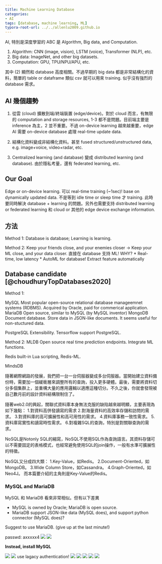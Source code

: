 ```yaml
---
title: Machine Learning Database
categories:
- AI
tags: [database, machine learning, ML]
typora-root-url: ../../allenlu2009.github.io
---
```


AI, 特別是深度學習的 ABC 是 Algorithm, Big data, and Computation.  
1. Algorithm: CNN (image, vision), LSTM (voice), Transformer (NLP), etc.
2. Big data: ImageNet, and other big datasets.
3. Computation: GPU, TPU/NPU/APU, etc.

其中 (2) 顯然和 database 高度相關。不過早期的 big data 都是非常結構化的資料，簡單的 table or dataframe 類似 csv 就可以用來 training. 似乎沒有強烈的 database 需求。

## AI 幾個趨勢
1. 從雲 (cloud) 擴散到端/終端裝置 (edge/device)。對於 cloud 而言，有無限的 computation and storage resources, 1-3 都不是問題。目前端主要是 inference 為主，2 並不重要。不過 on-device learning 越來越重要，edge AI 需要 on-device database 處理 real-time update data.

2. 結構化資料變成非結構化資料。甚至 fused structured/unstructured data, e.g. image+voice, video+radar, etc.

3. Centralized learning (and database) 變成 distributed learning (and database).  由於隱私考量，還有 federated learning, etc. 

## Our Goal
Edge or on-device learning.  可以 real-time training (~1sec)! base on dynamically updated data.  不是等到 idle time or sleep time 才 training.  此時要同時解決 database + learning 的問題。另外也需要支持 distributed learning or federated learning 和 cloud or 其他的 edge device exchange information.

## 方法
Method 1: Database is database;  Learning is learning.

Method 2: Keep your friends close, and your enemies closer -> Keep your ML close, and your data closer. 直接在 database 支持 ML!
WHY?
    * Real-time, low latency
    * AutoML for database!  Extract feature automatically

## Database candidate [@choudhuryTopDatabases2020]
Method 1:

MySQL
    Most popular open-source relational database manageemnet systems (RDBMS).
    Acquired by Oracle, paid for commerical application.
MariaDB
    Open source, similar to MySQL (by MySQL inventor)
MongoDB
    Document database. Store data in JSON-like documents.  It seems useful for non-stuctured data.
    
 PostgreSQL
    Extensibility.  Tensorflow support PostgreSQL.
    

Method 2:
MLDB
    Open source real time prediction endpoints.  Integrate ML functions.

Redis
    built-in Lua scripting, Redis-ML.
    
MindsDB
    
    
    
隨著網際網路的發展，我們把一台一台伺服器變成多台伺服器。當開始建立資料備份時，需要加一個緩衝層來調整所有的查詢，投入更多硬體。最後，需要將資料切分多個集群上，並重構大量的應用邏輯以適應這種切分。不久之後，你就會發現被自己數月前的設計資料結構限制住了。

隨著web2.0的興起，關聯式資料庫本身無法克服的缺陷越來越明顯，主要表現為如下幾點：
1.對資料高併發讀寫的需求
2.對海量資料的高效率存儲和訪問的需求。
3.對資料庫的高可擴展性和高可用性的需求。
4.資料庫事務一致性需求。
5.資料庫寫實性和讀寫時性需求。
6.對複雜SQL的查詢，特別是對關聯查詢的需求。

NoSQL是Notonly SQL的縮寫，NoSQL不使用SQL作為查詢語言。其資料存儲可以不需要固定的表格模式，也經常避免使用SQL的join操作，一般有水準可擴展性的特徵。

NoSQL又分成四大類：
1.Key-Value，如Redis。
2.Document-Oriented，如MongoDB。
3.Wide Column Store，如Cassandra。
4.Graph-Oriented，如Neo4J。
而本篇要介紹的主角則是Key-Value的Redis。


### MySQL and MariaDB

MySQL 和 MariaDB 看來非常相似。但有以下差異
* MySQL is owned by Oracle;  MariaDB is open source.
* MariaDB support JSON-like data (MySQL does), and support python connector (MySQL does)?

Suggest to use MariaDB. (give up at the last minute!)

passwd: axxxxx4
![](/media/../media/img-2021-10-03-23-19-10.png)
![](/media/../media/img-2021-10-03-23-23-37.png)

**Instead, install MySQL**

![](/media/../media/img-2021-10-03-23-41-26.png)
![](/media/../media/img-2021-10-03-23-48-47.png)
use lagacy authentication!
![](/media/../media/img-2021-10-03-23-50-13.png)
![](/media/../media/img-2021-10-03-23-51-05.png)
![](/media/../media/img-2021-10-03-23-51-59.png)
![](/media/../media/img-2021-10-03-23-52-27.png)
![](/media/../media/img-2021-10-03-23-53-28.png)

